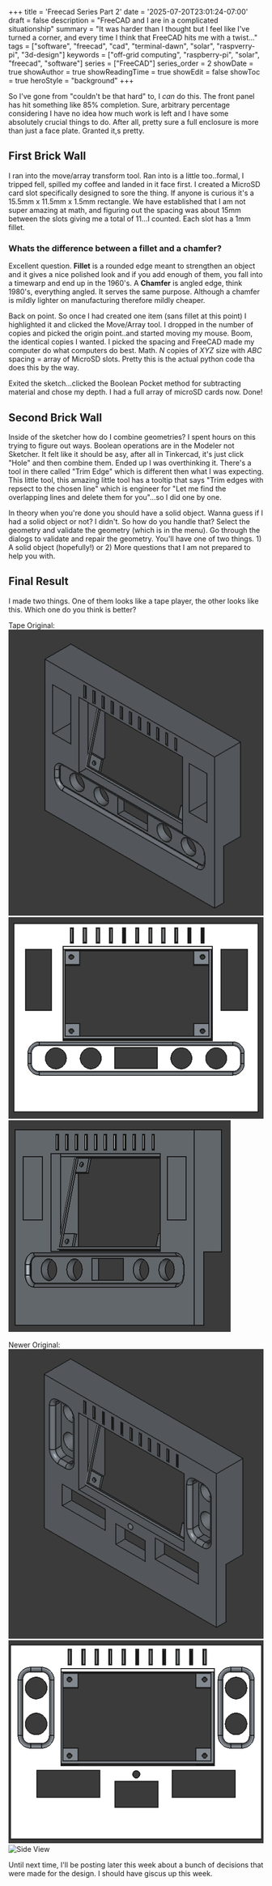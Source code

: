+++
title = 'Freecad Series Part 2'
date = '2025-07-20T23:01:24-07:00'
draft = false
description = "FreeCAD and I are in a complicated situationship"
summary = "It was harder than I thought but I feel like I've turned a corner, and every time I think that FreeCAD hits me with a twist..."
tags = ["software", "freecad", "cad", "terminal-dawn", "solar", "raspverry-pi", "3d-design"]
keywords = ["off-grid computing", "raspberry-pi", "solar", "freecad", "software"]
series = ["FreeCAD"]
series_order = 2
showDate = true
showAuthor = true
showReadingTime = true
showEdit = false
showToc = true
heroStyle = "background"
+++

So I've gone from "couldn't be that hard" to, I *can* do this. The front panel has hit something like 85% completion. Sure, arbitrary percentage considering I have no idea how much work is left and I have some absolutely crucial things to do. After all, pretty sure a full enclosure is more than just a face plate. Granted it,s pretty.

## First Brick Wall

I ran into the move/array transform tool. Ran into is a little too..formal, I tripped fell, spilled my coffee and landed in it face first. I created a MicroSD card slot specifically designed to sore the thing. If anyone is curious it's a 15.5mm x 11.5mm x 1.5mm rectangle. We have established that I am not super amazing at math, and figuring out the spacing was about 15mm between the slots giving me a total of 11...I counted. Each slot has a 1mm fillet.

### Whats the difference between a fillet and a chamfer?
Excellent question. **Fillet** is a rounded edge meant to strengthen an object and it gives a nice polished look and if you add enough of them, you fall into a timewarp and end up in the 1960's. A **Chamfer** is angled edge, think 1980's, everything angled. It serves the same purpose. Although a chamfer is mildly lighter on manufacturing therefore mildly cheaper.

Back on point. So once I had created one item (sans fillet at this point) I highlighted it and clicked the Move/Array tool. I dropped in the number of copies and picked the origin point..and started moving my mouse. Boom, the identical copies I wanted. I picked the spacing and FreeCAD made my computer do what computers do best. Math. *N* copies of *XYZ* size with *ABC* spacing = array of MicroSD slots. Pretty this is the actual python code tha does this by the way.

Exited the sketch...clicked the Boolean Pocket method for subtracting material and chose my depth. I had a full array of microSD cards now. Done!

## Second Brick Wall

Inside of the sketcher how do I combine geometries? I spent hours on this trying to figure out ways. Boolean operations are in the Modeler not Sketcher. It felt like it should be asy, after all in Tinkercad, it's just click "Hole" and then combine them. Ended up I was overthinking it. There's a tool in there called "Trim Edge" which is different then what I was expecting. This little tool, this amazing little tool has a tooltip that says "Trim edges with repsect to the chosen line" which is engineer for "Let me find the overlapping lines and delete them for you"...so I did one by one.

In theory when you're done you should have a solid object. Wanna guess if I had a solid object or not? I didn't. So how do you handle that? Select the geometry and validate the geometry (which is in the menu). Go through the dialogs to validate and repair the geometry. You'll have one of two things. 1) A solid object (hopefully!) or 2) More questions that I am not prepared to help you with.

## Final Result

I made two things. One of them looks like a tape player, the other looks like this. Which one do you think is better?

Tape Original:
![Orthographic View](tape-ortho.png)
![Front View](tape-front.png)
![Side View](tape-sideangle.png)

Newer Original:
![Orthographic View](dawn_notape.png)
![Front View](dawn_notape-front.png)
![Side View](dawn_notape-left.png)

Until next time, I'll be posting later this week about a bunch of decisions that were made for the design. I should have giscus up this week.
